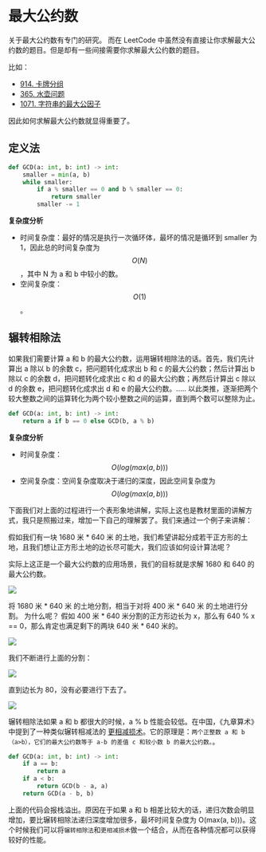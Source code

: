 # 最大公约数

关于最大公约数有专门的研究。 而在 LeetCode 中虽然没有直接让你求解最大公约数的题目。但是却有一些间接需要你求解最大公约数的题目。

比如：

- [914. 卡牌分组](https://leetcode-cn.com/problems/x-of-a-kind-in-a-deck-of-cards/solution/python3-zui-da-gong-yue-shu-914-qia-pai-fen-zu-by-/)
- [365. 水壶问题](https://leetcode-cn.com/problems/water-and-jug-problem/solution/bfszui-da-gong-yue-shu-by-fe-lucifer/)
- [1071. 字符串的最大公因子](https://leetcode-cn.com/problems/greatest-common-divisor-of-strings/solution/1071-zi-fu-chuan-de-zui-da-gong-yin-zi-zui-da-gong/)

因此如何求解最大公约数就显得重要了。

## 定义法

```python
def GCD(a: int, b: int) -> int:
    smaller = min(a, b)
    while smaller:
        if a % smaller == 0 and b % smaller == 0:
            return smaller
        smaller -= 1
```

**复杂度分析**

- 时间复杂度：最好的情况是执行一次循环体，最坏的情况是循环到 smaller 为 1，因此总的时间复杂度为 $$O(N)$$，其中 N 为 a 和 b 中较小的数。
- 空间复杂度：$$O(1)$$。

## 辗转相除法

如果我们需要计算 a 和 b 的最大公约数，运用辗转相除法的话。首先，我们先计算出 a 除以 b 的余数 c，把问题转化成求出 b 和 c 的最大公约数；然后计算出 b 除以 c 的余数 d，把问题转化成求出 c 和 d 的最大公约数；再然后计算出 c 除以 d 的余数 e，把问题转化成求出 d 和 e 的最大公约数。..... 以此类推，逐渐把两个较大整数之间的运算转化为两个较小整数之间的运算，直到两个数可以整除为止。

```python
def GCD(a: int, b: int) -> int:
    return a if b == 0 else GCD(b, a % b)
```

**复杂度分析**

- 时间复杂度：$$O(log(max(a, b)))$$
- 空间复杂度：空间复杂度取决于递归的深度，因此空间复杂度为 $$O(log(max(a, b)))$$

下面我们对上面的过程进行一个表形象地讲解，实际上这也是教材里面的讲解方式，我只是照搬过来，增加一下自己的理解罢了。我们来通过一个例子来讲解：

假如我们有一块 1680 米 \* 640 米 的土地，我们希望讲起分成若干正方形的土地，且我们想让正方形土地的边长尽可能大，我们应该如何设计算法呢？

实际上这正是一个最大公约数的应用场景，我们的目标就是求解 1680 和 640 的最大公约数。

![](https://tva1.sinaimg.cn/large/007S8ZIlly1ghluj0ysrjj30f104zmxs.jpg)

将 1680 米 \* 640 米 的土地分割，相当于对将 400 米 \* 640 米 的土地进行分割。 为什么呢？ 假如 400 米 \* 640 米分割的正方形边长为 x，那么有 640 % x == 0，那么肯定也满足剩下的两块 640 米 \* 640 米的。

![](https://tva1.sinaimg.cn/large/007S8ZIlly1ghluj6lpjej30g805aaap.jpg)

我们不断进行上面的分割：

![](https://tva1.sinaimg.cn/large/007S8ZIlly1ghlujd4rhbj307x08v74i.jpg)

直到边长为 80，没有必要进行下去了。

![](https://tva1.sinaimg.cn/large/007S8ZIlly1ghlujgvkvbj30aa04umx2.jpg)

辗转相除法如果 a 和 b 都很大的时候，a % b 性能会较低。在中国，《九章算术》中提到了一种类似辗转相减法的 [更相减损术](https://zh.wikisource.org/wiki/%E4%B9%9D%E7%AB%A0%E7%AE%97%E8%A1%93#-.7BA.7Czh-hans:.E5.8D.B7.3Bzh-hant:.E5.8D.B7.7D-.E7.AC.AC.E4.B8.80.E3.80.80.E6.96.B9.E7.94.B0.E4.BB.A5.E5.BE.A1.E7.94.B0.E7.96.87.E7.95.8C.E5.9F.9F "更相减损术")。它的原理是：`两个正整数 a 和 b（a>b），它们的最大公约数等于 a-b 的差值 c 和较小数 b 的最大公约数。`。

```python
def GCD(a: int, b: int) -> int:
    if a == b:
        return a
    if a < b:
        return GCD(b - a, a)
    return GCD(a - b, b)
```

上面的代码会报栈溢出。原因在于如果 a 和 b 相差比较大的话，递归次数会明显增加，要比辗转相除法递归深度增加很多，最坏时间复杂度为 O(max(a, b)))。这个时候我们可以将`辗转相除法`和`更相减损术`做一个结合，从而在各种情况都可以获得较好的性能。
